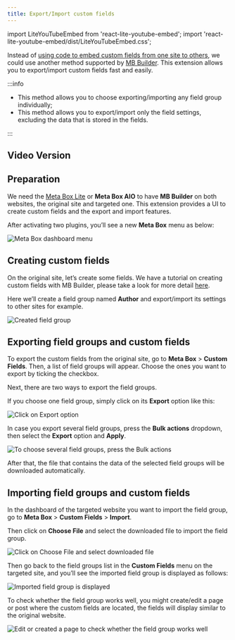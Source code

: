 ```yaml
---
title: Export/Import custom fields
---
```

import LiteYouTubeEmbed from 'react-lite-youtube-embed';
import 'react-lite-youtube-embed/dist/LiteYouTubeEmbed.css';

Instead of <a href="https://metabox.io/copy-custom-fields-with-meta-box-builder/">using code to embed custom fields from one site to others</a>, we could use another method supported by <a href="https://metabox.io/plugins/meta-box-builder/">MB Builder</a>. This extension allows you to export/import custom fields fast and easily.

:::info

* This method allows you to choose exporting/importing any field group individually;
* This method allows you to export/import only the field settings, excluding the data that is stored in the fields.

:::

## Video Version

<LiteYouTubeEmbed id='BGVY-5W6d7g'/>

## Preparation

We need the [Meta Box Lite](https://metabox.io/lite/) or **Meta Box AIO** to have **MB Builder** on both websites, the original site and targeted one. This extension provides a UI to create custom fields and the export and import features.

After activating two plugins, you’ll see a new **Meta Box** menu as below:

![Meta Box dashboard menu](https://i.imgur.com/4k3OMlt.png)

## Creating custom fields

On the original site, let’s create some fields. We have a tutorial on creating custom fields with MB Builder, please take a look for more detail [here](https://docs.metabox.io/tutorials/create-custom-fields/).

Here we’ll create a field group named **Author** and export/import its settings to other sites for example.

![Created field group](https://i.imgur.com/W6y5utN.png)

## Exporting field groups and custom fields

To export the custom fields from the original site, go to **Meta Box** > **Custom Fields**. Then, a list of field groups will appear. Choose the ones you want to export by ticking the checkbox.

Next, there are two ways to export the field groups.

If you choose one field group, simply click on its **Export** option like this:

![Click on Export option](https://i.imgur.com/0nfoK7n.png)

In case you export several field groups, press the **Bulk actions** dropdown, then select the **Export** option and **Apply**.

![To choose several field groups, press the Bulk actions](https://i.imgur.com/3uSObWY.png)

After that, the file that contains the data of the selected field groups will be downloaded automatically.

## Importing field groups and custom fields

In the dashboard of the targeted website you want to import the field group, go to **Meta Box** > **Custom Fields** > **Import**.

Then click on **Choose File** and select the downloaded file to import the field group.

![Click on Choose File and select downloaded file](https://i.imgur.com/9975GzX.png)

Then go back to the field groups list in the **Custom Fields** menu on the targeted site, and you’ll see the imported field group is displayed as follows:

![Imported field group is displayed](https://i.imgur.com/pUZ5i4f.png)

To check whether the field group works well, you might create/edit a page or post where the custom fields are located, the fields will display similar to the original website.

![Edit or created a page to check whether the field group works well](https://i.imgur.com/rLSvmBB.png)
